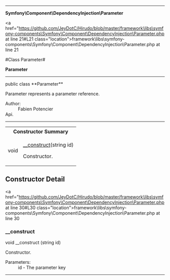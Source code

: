 
- - -

**Symfony\Component\DependencyInjection\Parameter**


<a href="https://github.com/JeyDotC/Hirudo/blob/master/framework\libs\symfony-components\Symfony\Component\DependencyInjection\Parameter.php at line 21#L21 class="location">framework\libs\symfony-components\Symfony\Component\DependencyInjection\Parameter.php at line 21</a>

#Class Parameter#

**Parameter**




- - -

<p class="signature">public  class **Parameter**</p>

<div class="comment" id="overview_description"><p>Parameter represents a parameter reference.</p></div>

<dl>
<dt>Author:</dt>
<dd>Fabien Potencier <fabien@symfony.com></dd>
<dt>Api.</dt>
</dl>


- - -

<table id="summary_constructor">
<tr><th colspan="2">Constructor Summary</th></tr>
<tr>
<td><span class='k'></span> <span class='nx'>void</span></td>
<td class="description"><p class="name"><a href="#__construct">__construct</a>(string id)</p><p class="description">Constructor.</p></td>
</tr>
</table>

<h2 id="detail_method">Constructor Detail</h2>

<a href="https://github.com/JeyDotC/Hirudo/blob/master/framework\libs\symfony-components\Symfony\Component\DependencyInjection\Parameter.php at line 30#L30 class="location">framework\libs\symfony-components\Symfony\Component\DependencyInjection\Parameter.php at line 30</a>

<h3 id="__construct">__construct</h3>
<span class='k'></span> <span class='nx'>void</span> <span class='nf'>__construct</span> (string id)

<div class="details">
<p>Constructor.</p><dl>
<dt>Parameters:</dt>
<dd>id - The parameter key</dd>
</dl>
</div>

- - -

